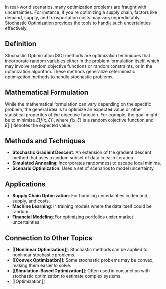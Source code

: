 In real-world scenarios, many optimization problems are fraught with uncertainties. For instance, if you're optimizing a supply chain, factors like demand, supply, and transportation costs may vary unpredictably. Stochastic Optimization provides the tools to handle such uncertainties effectively.

## Definition

Stochastic Optimization (SO) methods are optimization techniques that incorporate random variables either in the problem formulation itself, which may involve random objective functions or random constraints, or in the optimization algorithm. These methods generalize deterministic optimization methods to handle stochastic problems.

## Mathematical Formulation

While the mathematical formulation can vary depending on the specific problem, the general idea is to optimize an expected value or other statistical properties of the objective function. For example, the goal might be to minimize $E[f(x,ξ)]$, where $f(x,ξ)$ is a random objective function and $E[⋅]$ denotes the expected value.

## Methods and Techniques

- **Stochastic Gradient Descent**: An extension of the gradient descent method that uses a random subset of data in each iteration.
- **Simulated Annealing**: Incorporates randomness to escape local minima.
- **Scenario Optimization**: Uses a set of scenarios to model uncertainty.

## Applications

- **Supply Chain Optimization**: For handling uncertainties in demand, supply, and costs.
- **Machine Learning**: In training models where the data itself could be random.
- **Financial Modeling**: For optimizing portfolios under market uncertainties.

## Connection to Other Topics

- **[[Nonlinear Optimization]]**: Stochastic methods can be applied to nonlinear stochastic problems.
- **[[Convex Optimization]]**: Some stochastic problems may be convex, making them easier to solve.
- **[[Simulation-Based Optimization]]**: Often used in conjunction with stochastic optimization to estimate complex systems.
- [[Optimization]]